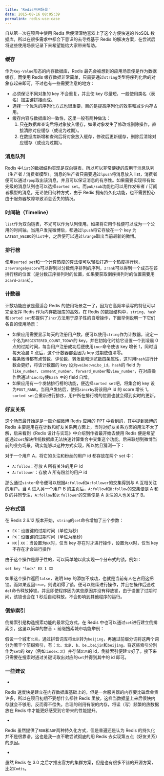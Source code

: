 ```yaml
---
title: 'Redis应用场景'
date: 2015-08-16 08:05:39
permalink: redis-use-case
---
```


自从第一次在项目中使用 Redis 后便深深地喜欢上了这个方便快速的 NoSQL 数据库，所以在很多需求中都会下意识的去寻找基于 Redis 的解决方案，在尝试后将这些使用场景记录下来希望能给大家带来帮助。

### 缓存

 作为`Key-Value`形态的内存数据库，Redis 最先会被想到的应用场景便是作为数据缓存。而使用 Redis 缓存数据非常简单，只需要通过`string`类型将序列化后的对象存起来即可，不过也有一些需要注意的地方：

- 必须保证不同对象的 key 不会重复，并且使 key 尽量短，一般使用类名（表名）加主键拼接而成。
- 选择一个优秀的序列化方式也很重要，目的是提高序列化的效率和减少内存占用。
- 缓存内容与数据库的一致性，这里一般有两种做法：
  1. 只在数据库查询后将对象放入缓存，如果对象发生了修改或删除操作，直接清除对应缓存（或设为过期）。
  2. 在数据库新增和查询后将对象放入缓存，修改后更新缓存，删除后清除对应缓存（或设为过期）。

### 消息队列

Redis 中`list`的数据结构实现是双向链表，所以可以非常便捷的应用于消息队列（生产者 / 消费者模型）。消息的生产者只需要通过`lpush`将消息放入 list，消费者便可以通过`rpop`取出该消息，并且可以保证消息的有序性。如果需要实现带有优先级的消息队列也可以选择`sorted set`。而`pub/sub`功能也可以用作发布者 / 订阅者模型的消息。无论使用何种方式，由于 Redis 拥有持久化功能，也不需要担心由于服务器故障导致消息丢失的情况。

### 时间轴（Timeline）

`list`作为双向链表，不光可以作为队列使用。如果将它用作栈便可以成为一个公用的时间轴。当用户发完微博后，都通过`lpush`将它存放在一个 key 为`LATEST_WEIBO`的`list`中，之后便可以通过`lrange`取出当前最新的微博。

### 排行榜

 使用`sorted set`和一个计算热度的算法便可以轻松打造一个热度排行榜，`zrevrangebyscore`可以得到以分数倒序排列的序列，`zrank`可以得到一个成员在该排行榜的位置（是分数正序排列时的位置，如果要获取倒序排列时的位置需要用`zcard`-`zrank`）。

### 计数器

 计数功能应该是最适合 Redis 的使用场景之一了，因为它高频率读写的特征可以完全发挥 Redis 作为内存数据库的高效。在 Redis 的数据结构中，`string`、`hash`和`sorted set`都提供了`incr`方法用于原子性的自增操作，下面举例说明一下它们各自的使用场景：

- 如果应用需要显示每天的注册用户数，便可以使用`string`作为计数器，设定一个名为`REGISTERED_COUNT_TODAY`的 key，并在初始化时给它设置一个到凌晨 0 点的过期时间，每当用户注册成功后便使用`incr`命令使该 key 增长 1，同时当每天凌晨 0 点后，这个计数器都会因为 key 过期使值清零。
- 每条微博都有点赞数、评论数、转发数和浏览数四条属性，这时用`hash`进行计数会更好，将该计数器的 key 设为`weibo:weibo_id`，`hash`的 field 为`like_number`、`comment_number`、`forward_number`和`view_number`，在对应操作后通过`hincrby`使`hash 中`的 field 自增。
- 如果应用有一个发帖排行榜的功能，便选择`sorted set`吧，将集合的 key 设为`POST_RANK`。当用户发帖后，使用`zincrby`将该用户 id 的 score 增长 1。`sorted set`会重新进行排序，用户所在排行榜的位置也就会得到实时的更新。

### 好友关系

 这个场景最开始是是一篇介绍微博 Redis 应用的 PPT 中看到的，其中提到微博的 Redis 主要是用在在计数和好友关系两方面上，当时对好友关系方面的用法不太了解，后来看到《Redis 设计与实现》中介绍到作者最开始去使用 Redis 便是希望能通过`set`解决传统数据库无法快速计算集合中交集这个功能。后来联想到微博当前的业务场景，确实能够以这种方式实现，所以姑且猜测一下：

 对于一个用户 A，将它的关注和粉丝的用户 id 都存放在两个 set 中：

- `A:follow`：存放 A 所有关注的用户 id
- `A:follower`：存放 A 所有粉丝的用户 id

 那么通过`sinter`命令便可以根据`A:follow`和`A:follower`的交集得到与 A 互相关注的用户。当 A 进入另一个用户 B 的主页后，`A:follow`和`B:follow`的交集便是 A 和 B 的共同专注，`A:follow`和`B:follower`的交集便是 A 关注的人也关注了 B。

### 分布式锁

 在 Redis 2.6.12 版本开始，`string`的`set`命令增加了三个参数：

- `EX`：设置键的过期时间（单位为秒）
- `PX`：设置键的过期时间（单位为毫秒）
- `NX` | `XX`：当设置为`NX`时，仅当 key 存在时才进行操作，设置为`XX`时，仅当 key 不存在才会进行操作

 由于这个操作是原子性的，可以简单地以此实现一个分布式的锁，例如：

`set key "lock" EX 1 XX`

 如果这个操作返回`false`，说明 key 的添加不成功，也就是当前有人在占用这把锁。而如果返回`true`，则说明得了锁，便可以继续进行操作，并且在操作后通过`del`命令释放掉锁。并且即使程序因为某些原因并没有释放锁，由于设置了过期时间，该锁也会在 1 秒后自动释放，不会影响到其他程序的运行。

### 倒排索引

 倒排索引是构造搜索功能的最常见方式，在 Redis 中也可以通过`set`进行建立倒排索引，这里以简单的拼音 + 前缀搜索城市功能举例：

 假设一个城市`北京`，通过拼音词库将`北京`转为`beijing`，再通过前缀分词将这两个词分为若干个前缀索引，有：`北`、`北京`、`b`、`be`...`beijin`和`beijing`。将这些索引分别作为`set`的 key（例如:`index:北`）并存储`北京`的 id，倒排索引便建立好了。接下来只需要在搜索时通过关键词取出对应的`set`并得到其中的 id 即可。

### 一些建议

- 

Redis 速度快是建立在内存数据库基础上的，但是一台服务器的内存要比磁盘金贵许多，所以在项目初期不要想什么都往 Redis 里放，这样当数据量上来后很快内存就会不够用，反而得不偿失。合理的利用有限的内存，将读（写）频繁的热数据放在 Redis 中才能更好感受到它带来的性能提升。

- 

Redis 虽然提供了`RDB`和`AOF`两种持久化方式，但是普遍还是认为 Redis 的持久化并不是很靠谱。这也是我一直不敢尝试彻底的用 Redis 去实现第五点（好友关系）的原因。

- 

 虽然 Redis 在 3.0 之后才推出官方的集群方案，但是也有很多不错的开源方案，比如`Codis`。



